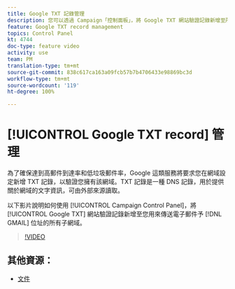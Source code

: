 ```yaml
---
title: Google TXT 記錄管理
description: 您可以透過 Campaign「控制面板」，將 Google TXT 網站驗證記錄新增至所有用於傳送電子郵件至 Gmail 地址的子網域。
feature: Google TXT record management
topics: Control Panel
kt: 4744
doc-type: feature video
activity: use
team: PM
translation-type: tm+mt
source-git-commit: 838c617ca163a09fcb57b7b4706433e98869bc3d
workflow-type: tm+mt
source-wordcount: '119'
ht-degree: 100%

---
```



# [!UICONTROL Google TXT record] 管理

為了確保達到高郵件到達率和低垃圾郵件率，Google 這類服務將要求您在網域設定新增 TXT 記錄，以驗證您擁有該網域。TXT 記錄是一種 DNS 記錄，用於提供關於網域的文字資訊，可由外部來源讀取。

以下影片說明如何使用 [!UICONTROL Campaign Control Panel]，將 [!UICONTROL Google TXT] 網站驗證記錄新增至您用來傳送電子郵件予 [!DNL GMAIL] 位址的所有子網域。

>[!VIDEO](https://video.tv.adobe.com/v/32369?quality=12)

## 其他資源：

* [文件](https://docs.adobe.com/content/help/zh-Hant/control-panel/using/subdomains-and-certificates/managing-txt-records.html)